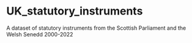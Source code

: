 # UK_statutory_instruments
A dataset of statutory instruments from the Scottish Parliament and the Welsh Senedd 2000-2022
